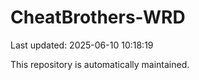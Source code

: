 # CheatBrothers-WRD

Last updated: 2025-06-10 10:18:19

This repository is automatically maintained.
